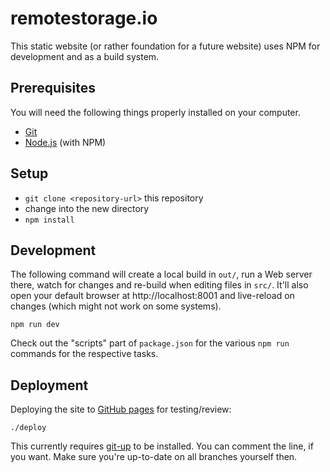 # remotestorage.io

This static website (or rather foundation for a future website) uses NPM for
development and as a build system.

## Prerequisites

You will need the following things properly installed on your computer.

* [Git](http://git-scm.com/)
* [Node.js](http://nodejs.org/) (with NPM)

## Setup

* `git clone <repository-url>` this repository
* change into the new directory
* `npm install`

## Development

The following command will create a local build in `out/`, run a Web server
there, watch for changes and re-build when editing files in `src/`. It'll also
open your default browser at http://localhost:8001 and live-reload on changes
(which might not work on some systems).

    npm run dev

Check out the "scripts" part of `package.json` for the various `npm run`
commands for the respective tasks.

## Deployment

Deploying the site to [GitHub pages](https://remotestorage.github.io/website/)
for testing/review:

    ./deploy

This currently requires [git-up](https://github.com/aanand/git-up) to be
installed. You can comment the line, if you want. Make sure you're up-to-date
on all branches yourself then.
